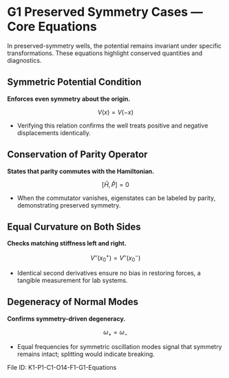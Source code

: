# G1 Preserved Symmetry Cases — Core Equations

In preserved-symmetry wells, the potential remains invariant under specific transformations. These equations highlight conserved quantities and diagnostics.

## Symmetric Potential Condition
**Enforces even symmetry about the origin.**

$$V(x) = V(-x)$$

- Verifying this relation confirms the well treats positive and negative displacements identically.

## Conservation of Parity Operator
**States that parity commutes with the Hamiltonian.**

$$[\hat{H}, \hat{P}] = 0$$

- When the commutator vanishes, eigenstates can be labeled by parity, demonstrating preserved symmetry.

## Equal Curvature on Both Sides
**Checks matching stiffness left and right.**

$$V''(x_0^+) = V''(x_0^-)$$

- Identical second derivatives ensure no bias in restoring forces, a tangible measurement for lab systems.

## Degeneracy of Normal Modes
**Confirms symmetry-driven degeneracy.**

$$\omega_{+} = \omega_{-}$$

- Equal frequencies for symmetric oscillation modes signal that symmetry remains intact; splitting would indicate breaking.

File ID: K1-P1-C1-O14-F1-G1-Equations
